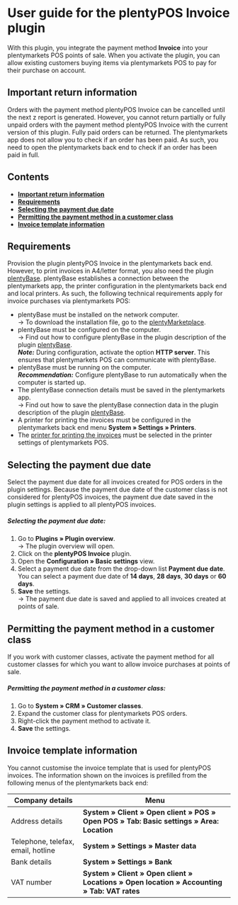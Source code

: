 # User guide for the plentyPOS Invoice plugin<a id="10." name="10.">

With this plugin, you integrate the payment method **Invoice** into your plentymarkets POS points of sale. When you activate the plugin, you can allow existing customers buying items via plentymarkets POS to pay for their purchase on account.

## Important return information<a id="05." name="05.">

<div class="alert alert-warning" role="alert">
   Orders with the payment method plentyPOS Invoice can be cancelled until the next z report is generated. However, you cannot return partially or fully unpaid orders with the payment method plentyPOS Invoice with the current version of this plugin. Fully paid orders can be returned. The plentymarkets app does not allow you to check if an order has been paid. As such, you need to open the plentymarkets back end to check if an order has been paid in full.
</div>

## Contents

* <a href="#05."><b>Important return information</b></a>
* <a href="#10."><b>Requirements</b></a>
* <a href="#20."><b>Selecting the payment due date</b></a>
* <a href="#30."><b>Permitting the payment method in a customer class</b></a>
* <a href="#40."><b>Invoice template information</b></a>

## Requirements<a id="10." name="10.">

Provision the plugin plentyPOS Invoice in the plentymarkets back end. However, to print invoices in A4/letter format, you also need the plugin [plentyBase](https://marketplace.plentymarkets.com/en/plugins/integration/plentyBase_5053). plentyBase establishes a connection between the plentymarkets app, the printer configuration in the plentymarkets back end and local printers. As such, the following technical requirements apply for invoice purchases via plentymarkets POS:

* plentyBase must be installed on the network computer. <br/>
→ To download the installation file, go to the [plentyMarketplace](https://marketplace.plentymarkets.com/en/plugins/integration/plentyBase_5053).
* plentyBase must be configured on the computer. <br/>
→ Find out how to configure plentyBase in the plugin description of the plugin [plentyBase](https://marketplace.plentymarkets.com/en/plugins/integration/plentyBase_5053). <br/>
***Note:*** During configuration, activate the option **HTTP server**. This ensures that plentymarkets POS can communicate with plentyBase.
* plentyBase must be running on the computer. <br/>
***Recommendation:*** Configure plentyBase to run automatically when the computer is started up.
* The plentyBase connection details must be saved in the plentymarkets app. <br/>
→ Find out how to save the plentyBase connection data in the plugin description of the plugin [plentyBase](https://marketplace.plentymarkets.com/en/plugins/integration/plentyBase_5053#140).
* A printer for printing the invoices must be configured in the plentymarkets back end menu **System » Settings » Printers**.
* The [printer for printing the invoices](https://knowledge.plentymarkets.com/en/omni-channel/pos/pos-einrichten#1020) must be selected in the printer settings of plentymarkets POS.

## Selecting the payment due date<a id="20." name="20.">

Select the payment due date for all invoices created for POS orders in the plugin settings. Because the payment due date of the customer class is not considered for plentyPOS invoices, the payment due date saved in the plugin settings is applied to all plentyPOS invoices.

##### Selecting the payment due date:

1. Go to **Plugins » Plugin overview**. <br/>
→ The plugin overview will open.
2. Click on the **plentyPOS Invoice** plugin.
3. Open the **Configuration » Basic settings** view.
4. Select a payment due date from the drop-down list **Payment due date**. You can select a payment due date of **14 days**, **28 days**, **30 days** or **60 days**.
5. **Save** the settings. <br/>
→ The payment due date is saved and applied to all invoices created at points of sale.

## Permitting the payment method in a customer class<a id="30." name="30.">

If you work with customer classes, activate the payment method for all customer classes for which you want to allow invoice purchases at points of sale.

##### Permitting the payment method in a customer class:

1. Go to **System » CRM » Customer classes**.
2. Expand the customer class for plentymarkets POS orders.
3. Right-click the payment method to activate it.
4. **Save** the settings.

## Invoice template information<a id="40." name="40.">

You cannot customise the invoice template that is used for plentyPOS invoices. The information shown on the invoices is prefilled from the following menus of the plentymarkets back end:

| Company details | Menu |
|---|---|
| Address details | **System » Client » Open client » POS » Open POS » Tab: Basic settings » Area: Location** |
| Telephone, telefax, email, hotline | **System » Settings » Master data** |
| Bank details | **System » Settings » Bank** |
| VAT number | **System » Client » Open client » Locations » Open location » Accounting » Tab: VAT rates** |
